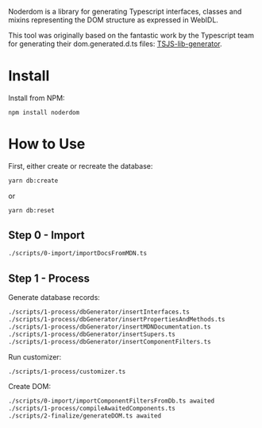 Noderdom is a library for generating Typescript interfaces, classes and mixins representing the DOM structure as expressed in WebIDL.

This tool was originally based on the fantastic work by the Typescript team for generating their dom.generated.d.ts files: [TSJS-lib-generator](https://github.com/typescript/tsjs-lib-generator).

# Install

Install from NPM:
```
npm install noderdom
```

# How to Use

First, either create or recreate the database:
```bash
yarn db:create
```
or
```bash
yarn db:reset
```

## Step 0 - Import

```bash
./scripts/0-import/importDocsFromMDN.ts
```

## Step 1 - Process

Generate database records:
```bash
./scripts/1-process/dbGenerator/insertInterfaces.ts
./scripts/1-process/dbGenerator/insertPropertiesAndMethods.ts
./scripts/1-process/dbGenerator/insertMDNDocumentation.ts
./scripts/1-process/dbGenerator/insertSupers.ts
./scripts/1-process/dbGenerator/insertComponentFilters.ts
```

Run customizer:
```bash
./scripts/1-process/customizer.ts
```

Create DOM:
```bash
./scripts/0-import/importComponentFiltersFromDb.ts awaited
./scripts/1-process/compileAwaitedComponents.ts
./scripts/2-finalize/generateDOM.ts awaited
```
